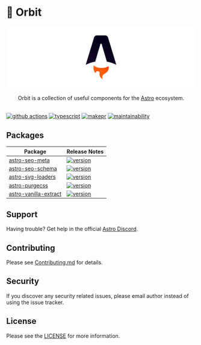 # 🚀 Orbit

<p align="center">
  <img src="assets/banner.png" alt="Astro logo">
  <br/><br/>
  Orbit is a collection of useful components for the
  <a href="https://astro.build">Astro</a> ecosystem.
  <br/><br/>
</p>

[![github actions][github-actions-badge]][github-actions]
[![typescript][typescript-badge]][typescript]
[![makepr][makepr-badge]][makepr]
[![maintainability][codeclimate-badge]][codeclimate]

## Packages

| Package                                                 | Release Notes                                                                                                     |
| ------------------------------------------------------- | ----------------------------------------------------------------------------------------------------------------- |
| [astro-seo-meta](packages/astro-seo-meta)               | [![version](https://img.shields.io/npm/v/astro-seo-meta.svg)](packages/astro-seo-meta/CHANGELOG.md)               |
| [astro-seo-schema](packages/astro-seo-schema)           | [![version](https://img.shields.io/npm/v/astro-seo-schema.svg)](packages/astro-seo-schema/CHANGELOG.md)           |
| [astro-svg-loaders](packages/astro-svg-loaders)         | [![version](https://img.shields.io/npm/v/astro-svg-loaders.svg)](packages/astro-svg-loaders/CHANGELOG.md)         |
| [astro-purgecss](packages/astro-purgecss)               | [![version](https://img.shields.io/npm/v/astro-purgecss.svg)](packages/astro-purgecss/CHANGELOG.md)               |
| [astro-vanilla-extract](packages/astro-vanilla-extract) | [![version](https://img.shields.io/npm/v/astro-vanilla-extract.svg)](packages/astro-vanilla-extract/CHANGELOG.md) |

## Support

Having trouble? Get help in the official [Astro Discord](https://astro.build/chat).

## Contributing

Please see [Contributing.md](CONTRIBUTING.md) for details.

## Security

If you discover any security related issues, please email author instead of using the issue tracker.

## License

Please see the [LICENSE](LICENSE) for more information.

[github-actions]: https://github.com/codiume/orbit/actions/workflows/node.js.yml
[github-actions-badge]: https://github.com/codiume/orbit/actions/workflows/node.js.yml/badge.svg?branch=main
[typescript]: https://www.typescriptlang.org/dt/search?search=astro-seo-schema
[typescript-badge]: https://img.shields.io/npm/types/astro-seo-schema
[makepr]: https://makeapullrequest.com
[makepr-badge]: https://img.shields.io/badge/PRs-welcome-brightgreen.svg?style=flat-square?style=flat
[codeclimate]: https://codeclimate.com/github/codiume/orbit/maintainability
[codeclimate-badge]: https://api.codeclimate.com/v1/badges/d9f004c55ba5a19a8810/maintainability

